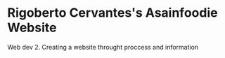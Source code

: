 # Rigoberto Cervantes's Asainfoodie Website
Web dev 2. 
Creating a website throught proccess and information
